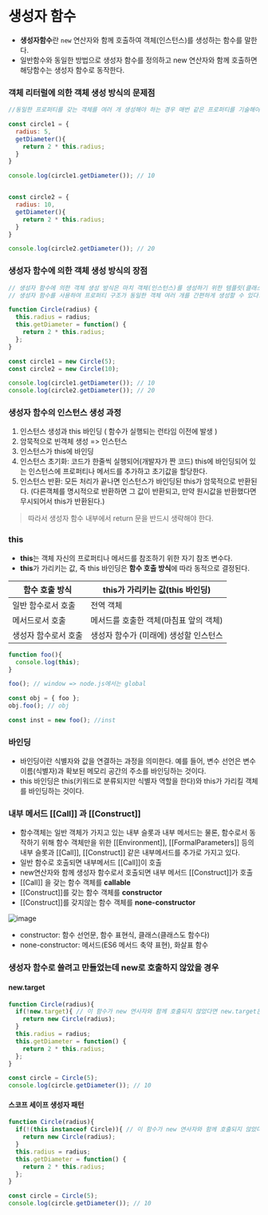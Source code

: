 # 생성자 함수
- **생성자함수**란 `new` 연산자와 함께 호출하여 객체(인스턴스)를 생성하는 함수를 말한다.
- 일반함수와 동일한 방법으로 생성자 함수를 정의하고 new 연산자와 함께 호출하면 해당함수는 생성자 함수로 동작한다.

### 객체 리터럴에 의한 객체 생성 방식의 문제점
```javascript
//동일한 프로퍼티를 갖는 객체를 여러 개 생성해야 하는 경우 매번 같은 프로퍼티를 기술해야 하기 때문에 비효율적이다

const circle1 = {
  radius: 5,
  getDiameter(){
    return 2 * this.radius;
  }
}

console.log(circle1.getDiameter()); // 10


const circle2 = {
  radius: 10,
  getDiameter(){
    return 2 * this.radius;
  }
}

console.log(circle2.getDiameter()); // 20
```

### 생성자 함수에 의한 객체 생성 방식의 장점
```javascript
// 생성자 함수에 의한 객체 생성 방식은 마치 객체(인스턴스)를 생성하기 위한 템플릿(클래스)처럼 
// 생성자 함수를 사용하여 프로퍼티 구조가 동일한 객체 여러 개를 간편하게 생성할 수 있다.

function Circle(radius) {
  this.radius = radius;
  this.getDiameter = function() {
    return 2 * this.radius;
  };
}

const circle1 = new Circle(5);
const circle2 = new Circle(10);

console.log(circle1.getDiameter()); // 10
console.log(circle2.getDiameter()); // 20
```

### 생성자 함수의 인스턴스 생성 과정

1. 인스턴스 생성과 this 바인딩 ( 함수가 실행되는 런타임 이전에 발생 )
  1. 암묵적으로 빈객체 생성 => 인스턴스
  2. 인스턴스가 this에 바인딩
2. 인스턴스 초기화: 코드가 한줄씩 실행되어(개발자가 짠 코드) this에 바인딩되어 있는 인스턴스에 프로퍼티나 메서드를 추가하고 초기값을 할당한다.
3. 인스턴스 반환: 모든 처리가 끝나면 인스턴스가 바인딩된 this가 암묵적으로 반환된다. (다른객체를 명시적으로 반환하면 그 값이 반환되고, 만약 원시값을 반환했다면 무시되어서 this가 반환된다.)
> 따라서 생성자 함수 내부에서 return 문을 반드시 생략해야 한다.

### this

- **this**는 객체 자신의 프로퍼티나 메서드를 참조하기 위한 자기 참조 변수다. 
- **this**가 가리키는 값, 즉 this 바인딩은 **함수 호출 방식**에 따라 동적으로 결정된다.

| 함수 호출 방식 | this가 가리키는 값(this 바인딩) |
| --- | --- |
| 일반 함수로서 호출 | 전역 객체 |
| 메서드로서 호출 | 메서드를 호출한 객체(마침표 앞의 객체) |
| 생성자 함수로서 호출 | 생성자 함수가 (미래에) 생성할 인스턴스 |

```javascript
function foo(){
  console.log(this);
}

foo(); // window => node.js에서는 global

const obj = { foo };
obj.foo(); // obj

const inst = new foo(); //inst
```

### 바인딩

- 바인딩이란 식별자와 값을 연결하는 과정을 의미한다. 예를 들어, 변수 선언은 변수 이름(식별자)과 확보된 메모리 공간의 주소를 바인딩하는 것이다.
- this 바인딩은 this(키워드로 분류되지만 식별자 역할을 한다)와 this가 가리킬 객체를 바인딩하는 것이다.


### 내부 메서드 [[Call]] 과 [[Construct]]

- 함수객체는 일반 객체가 가지고 있는 내부 슬롯과 내부 메서드는 물론, 함수로서 동작하기 위해 함수 객체만을 위한 [[Environment]], [[FormalParameters]] 등의 내부 슬롯과 [[Call]], [[Construct]] 같은 내부메서드를 추가로 가지고 있다.
- 일반 함수로 호출되면 내부메서드 [[Call]]이 호출
- new연산자와 함께 생성자 함수로서 호출되면 내부 메서드 [[Construct]]가 호출
- [[Call]] 을 갖는 함수 객체를 **callable**
- [[Construct]]를 갖는 함수 객체를 **constructor**
- [[Construct]]를 갖지않는 함수 객체를 **none-constructor**

![image](https://user-images.githubusercontent.com/53414542/172410585-e171803a-8080-4743-9598-1669c19fe4da.png)

- constructor: 함수 선언문, 함수 표현식, 클래스(클래스도 함수다)
- none-constructor: 메서드(ES6 메서드 축약 표현), 화살표 함수


### 생성자 함수로 쓸려고 만들었는데 new로 호출하지 않았을 경우

#### new.target

```javascript
function Circle(radius){
  if(!new.target){ // 이 함수가 new 연사자와 함께 호출되지 않았다면 new.target은 undefined, 했으면 함수 자신
    return new Circle(radius);
  }
  this.radius = radius;
  this.getDiameter = function() {
    return 2 * this.radius;
  };
}

const circle = Circle(5);
console.log(circle.getDiameter()); // 10
```

#### 스코프 세이프 생성자 패턴

```javascript
function Circle(radius){
  if(!(this instanceof Circle)){ // 이 함수가 new 연사자와 함께 호출되지 않았다면 new.target은 undefined, 했으면 함수 자신
    return new Circle(radius);
  }
  this.radius = radius;
  this.getDiameter = function() {
    return 2 * this.radius;
  };
}

const circle = Circle(5);
console.log(circle.getDiameter()); // 10
```
